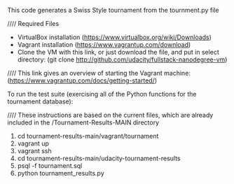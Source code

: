 This code generates a Swiss Style tournament from the tournment.py file

//// Required Files
 - VirtualBox installation (https://www.virtualbox.org/wiki/Downloads)
 - Vagrant installation (https://www.vagrantup.com/download)
 - Clone the VM with this link, or just download the file, and put in select directory: (git clone http://github.com/udacity/fullstack-nanodegree-vm)

//// This link gives an overview of starting the Vagrant machine: (https://www.vagrantup.com/docs/getting-started/)

To run the test suite (exercising all of the Python functions for the tournament database):

//// These instructions are based on the current files, which are already included in the /Tournament-Results-MAIN directory
 1. cd tournament-results-main/vagrant/tournament
 2. vagrant up
 3. vagrant ssh
 4. cd tournament-results-main/udacity-tournament-results
 5. psql -f tournament.sql 
 6. python tournament_results.py